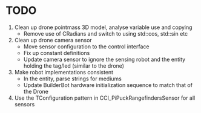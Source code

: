 # TODO

1. Clean up drone pointmass 3D model, analyse variable use and copying
    * Remove use of CRadians and switch to using std::cos, std::sin etc
2. Clean up drone camera sensor
    * Move sensor configuration to the control interface
    * Fix up constant definitions
    * Update camera sensor to ignore the sensing robot and the entity holding the tag/led (similar to the drone)
3. Make robot implementations consistent
    * In the entity, parse strings for mediums
    * Update BuilderBot hardware initialization sequence to match that of the Drone
4. Use the TConfiguration pattern in CCI_PiPuckRangefindersSensor for all sensors
